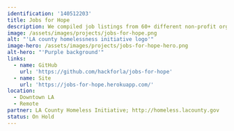 ```yaml
---
identification: '140512203'
title: Jobs for Hope
description: We compiled job listings from 60+ different non-profit organization websites for the LA County Homeless Initiative and consolidated them into a single database so that it is easier for job-seekers to search and filter for jobs.
image: /assets/images/projects/jobs-for-hope.png
alt: "'LA county homelessness initiative logo'"
image-hero: /assets/images/projects/jobs-for-hope-hero.png
alt-hero: "'Purple background'"
links:
  - name: GitHub
    url: 'https://github.com/hackforla/jobs-for-hope'
  - name: Site
    url: 'https://jobs-for-hope.herokuapp.com/'
location: 
  - Downtown LA
  - Remote
partner: LA County Homeless Initiative; http://homeless.lacounty.gov
status: On Hold
---
```

